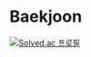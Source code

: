 # Baekjoon
[![Solved.ac
프로필](http://mazassumnida.wtf/api/generate_badge?boj={l2007889})](https://solved.ac/{l2007889})
